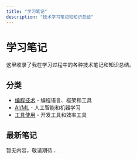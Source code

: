 ```yaml
---
title: "学习笔记"
description: "技术学习笔记和知识总结"
---
```


# 学习笔记

这里收录了我在学习过程中的各种技术笔记和知识总结。

## 分类

- [编程技术](programming/) - 编程语言、框架和工具
- [AI/ML](ai-ml/) - 人工智能和机器学习
- [工具使用](tools/) - 开发工具和效率工具

## 最新笔记

暂无内容，敬请期待...